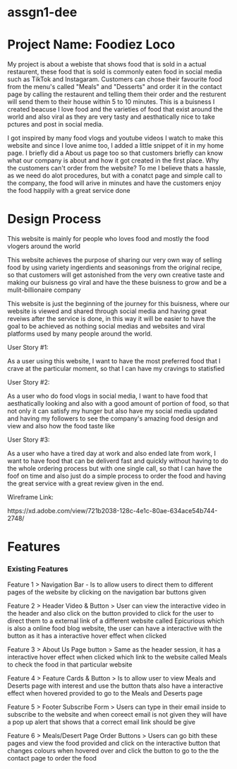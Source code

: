 # assgn1-dee
<h1>Project Name: Foodiez Loco</h1>
<p>My project is about a webiste that shows food that is sold in a actual restaurent, these food that is sold is commonly eaten food in social media such as TikTok and Instagaram. Customers can chose their favourite food from the menu's called "Meals" and "Desserts" and order it in the contact page by calling the restaurent and telling them their order and the resturent will send them to their house within 5 to 10 minutes. This is a buisness I created beacuse I love food and the varieties of food that exist around the world and also viral as they are very tasty and aesthatically nice to take pctures and post in social media. </p>

<p> I got inspired by many food vlogs and youtube videos I watch to make this website and since I love anime too, I added a little snippet of it in my home page. I briefly did a About us page too so that customers briefly can know what our company is about and how it got created in the first place. Why the customers can't order from the website? To me I believe thats a hassle, as we need do alot procedures, but with a conatct page and simple call to the company, the food will arive in minutes and have the customers enjoy the food happily with a great service done </p>

<h1>Design Process </h1>
<p>This website is mainly for people who loves food and mostly the food vlogers around the world</p>
<p>This website achieves the purpose of sharing our very own way of selling food by using variety ingerdients and seasonings from the original recipe, so that customers will get astonished from the very own creative taste and making our buisness go viral and have the these buisness to grow and be a mulit-billionaire company </p>
<p>This website is just the beginning of the journey for this buisness, where our website is viewed and shared through social media and having great reveiws after the service is done, in this way it will be easier to have the goal to be achieved as nothing social medias and websites and viral platforms used by many people around the world.</p>

<p>User Story #1: </p>
<p> As a user using this website, I want to have the most preferred food that I crave at the particular moment, so that I can have my cravings to statisfied</p>
<p>User Story #2: </p>
<p> As a user who do food vlogs in social media, I want to have food that aesthatically looking and also with a good amount of portion of food, so that not only it can satisfy my hunger but also have my social media updated and having my followers to see the company's amazing food design and view and also how the food taste like</p>
<p>User Story #3: </p>
<p>As a user who have a tired day at work and also ended late from work, I want to have food that can be deliverd fast and quickly without having to do the whole ordering process but with one single call, so that I can have the foof on time and also just do a simple process to order the food and having the great service with a great review given in the end. </p>

<p> Wireframe Link: </p>
<p> https://xd.adobe.com/view/721b2038-128c-4e1c-80ae-634ace54b744-2748/</p>

<h1> Features </h1>

<h3> Existing Features </h3>
<p> Feature 1 > Navigation Bar - Is to allow users to direct them to different pages of the website by clicking on the navigation bar buttons given</p>
<p> Feature 2 > Header Video & Button > User can view the interactive video in the header and also click on the button provided to click for the user to direct them to a external link of a different website called Epicurious which is also a online food blog website, the user can have a interactive with the button as it has a interactive hover effect when clicked</p>
<p> Feature 3 > About Us Page button > Same as the header session, it has a interactive hover effect when clicked which link to the website called Meals to check the food in that particular website </p>
<p> Feature 4 > Feature Cards & Button > Is to allow user to view Meals and Deserts page with interest and use the button thats also have a interactive effect when hovered provided to go to the Meals and Deserts page </p>
<p> Feature 5 > Footer Subscribe Form > Users can type in their email inside to subscribe to the website and when coreect email is not given they will have a pop up alert that shows that a correct email link should be give </p>
<p>Feature 6 > Meals/Desert Page Order Buttons > Users can go bith these pages and view the food provided and click on the interactive button that changes colours when hovered over and click the button to go to the the contact page to order the food </p>
<p>